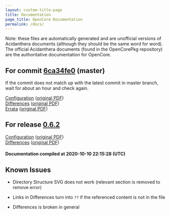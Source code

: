 ```yaml
---
layout: custom-title-page
title: Documentation
page_title: OpenCore Documentation
permalink: /docs/
---
```

Note: these files are automatically generated and are unofficial versions of Acidanthera documents (although they should be the same word for word). The official Acidanthera documents (found in the OpenCorePkg repository) are the authoritative documentation for OpenCore.

## For commit [6ca34fe0](https://github.com/acidanthera/OpenCorePkg/tree/6ca34fe0c2d4c12a7434ae5e686bdd1e0a24c19b) (master)

If the commit does not match up with the latest commit in master branch, wait for about an hour and check again.

[Configuration](latest/Configuration.html) ([original PDF](https://github.com/acidanthera/OpenCorePkg/blob/6ca34fe0c2d4c12a7434ae5e686bdd1e0a24c19b/Docs/Configuration.pdf))
<br>
[Differences](latest/Differences.html) ([original PDF](https://github.com/acidanthera/OpenCorePkg/blob/6ca34fe0c2d4c12a7434ae5e686bdd1e0a24c19b/Docs/Differences/Differences.pdf))
<br>
[Errata](latest/Errata.html) ([original PDF](https://github.com/acidanthera/OpenCorePkg/blob/6ca34fe0c2d4c12a7434ae5e686bdd1e0a24c19b/Docs/Errata/Errata.pdf))

## For release [0.6.2](https://github.com/acidanthera/OpenCorePkg/tree/0.6.2)

[Configuration](release/Configuration.html) ([original PDF](https://github.com/acidanthera/OpenCorePkg/blob/0.6.2/Docs/Configuration.pdf))
<br>
[Differences](release/Differences.html) ([original PDF](https://github.com/acidanthera/OpenCorePkg/blob/0.6.2/Docs/Differences/Differences.pdf))

#### Documentation compiled at 2020-10-10 22:15:28 (UTC)

## Known Issues

* Directory Structure SVG does not work (relevant section is removed to remove error)

* Links in Differences turn into `??` if the referenced content is not in the file

* Differences is broken in general
